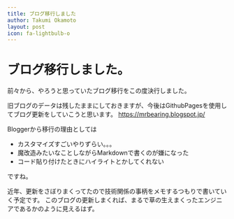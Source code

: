 ```yaml
---
title: ブログ移行しました
author: Takumi Okamoto
layout: post
icon: fa-lightbulb-o
---
```


# ブログ移行しました。

前々から、やろうと思っていたブログ移行をこの度決行しました。

旧ブログのデータは残したままにしておきますが、今後はGithubPagesを使用してブログ更新をしていこうと思います。
https://mrbearing.blogspot.jp/

Bloggerから移行の理由としては

* カスタマイズすごいやりずらい。。。
* 魔改造みたいなことしながらMarkdownで書くのが嫌になった
* コード貼り付けたときにハイライトとかしてくれない

ですね。


近年、更新をさぼりまくってたので技術関係の事柄をメモするつもりで書いていく予定です。
このブログの更新しまくれば、まるで草の生えまくったエンジニアであるかのように見えるはず。

